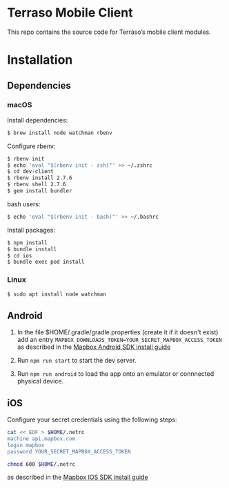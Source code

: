 # Terraso Mobile Client

This repo contains the source code for Terraso’s mobile client modules.

# Installation

## Dependencies

### macOS

Install dependencies:

```sh
$ brew install node watchman rbenv
```

Configure rbenv:

```sh
$ rbenv init
$ echo 'eval "$(rbenv init - zsh)"' >> ~/.zshrc
$ cd dev-client
$ rbenv install 2.7.6
$ rbenv shell 2.7.6
$ gem install bundler
```

bash users:

```sh
$ echo 'eval "$(rbenv init - bash)"' >> ~/.bashrc
```

Install packages:

```sh
$ npm install
$ bundle install
$ cd ios
$ bundle exec pod install
```

### Linux

```sh
$ sudo apt install node watchman
```

## Android

1. In the file $HOME/.gradle/gradle.properties (create it if it doesn't exist) add an entry `MAPBOX_DOWNLOADS_TOKEN=YOUR_SECRET_MAPBOX_ACCESS_TOKEN` as described in the [Mapbox Android SDK install guide](https://docs.mapbox.com/android/maps/guides/install/#configure-credentials)

2. Run `npm run start` to start the dev server.

3. Run `npm run android` to load the app onto an emulator or connnected physical device.

## iOS

Configure your secret credentials using the following steps:

```sh
cat << EOF > $HOME/.netrc
machine api.mapbox.com
login mapbox
password YOUR_SECRET_MAPBOX_ACCESS_TOKEN
```

```sh
chmod 600 $HOME/.netrc
```

as described in the [Mapbox IOS SDK install guide](https://docs.mapbox.com/ios/maps/guides/install/#configure-credentials)

